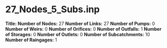 # 27_Nodes_5_Subs.inp
**Title:** 
**Number of Nodes:** 27
**Number of Links:** 27
**Number of Pumps:** 0
**Number of Weirs:** 0
**Number of Orifices:** 0
**Number of Outfalls:** 1
**Number of Storages:** 0
**Number of Outlets:** 0
**Number of Subcatchments:** 10
**Number of Raingages:** 1
